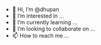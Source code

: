 - 👋 Hi, I’m @dhupan
- 👀 I’m interested in ...
- 🌱 I’m currently learning ...
- 💞️ I’m looking to collaborate on ...
- 📫 How to reach me ...

<!---
dhupan/dhupan is a ✨ special ✨ repository because its `README.md` (this file) appears on your GitHub profile.
You can click the Preview link to take a look at your changes.
--->
